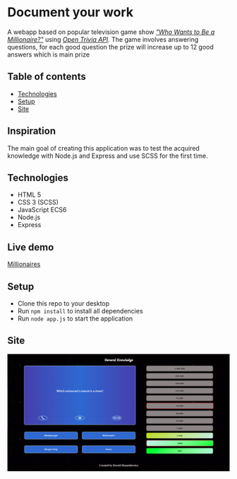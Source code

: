 # Document your work
A webapp based on popular television game show _["Who Wants to Be a Millionaire?"](https://en.wikipedia.org/wiki/Who_Wants_to_Be_a_Millionaire%3F)_ using _[Open Trivia API](https://opentdb.com/api_config.php)_. The game involves answering questions, for each good question the prize will increase up to 12 good answers which is main prize

## Table of contents
* [Technologies](#technologies)
* [Setup](#setup)
* [Site](#site)

## Inspiration
The main goal of creating this application was to test the acquired knowledge with Node.js and Express and use SCSS for the first time.

## Technologies
* HTML 5
* CSS 3 (SCSS)
* JavaScript ECS6
* Node.js
* Express

## Live demo
[Millionaires](https://millionaires-quiz.herokuapp.com/)

## Setup
* Clone this repo to your desktop
* Run `npm install` to install all dependencies
* Run `node app.js` to start the application

## Site
<p align="center">
  <img src="README-png/Game.png" />
</p>
